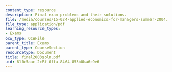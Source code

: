 ```yaml
---
content_type: resource
description: Final exam problems and their solutions.
file: /media/courses/15-024-applied-economics-for-managers-summer-2004/610c5aac2c8f0ffa8464853b0ba6c9e6_final2003soln.pdf
file_type: application/pdf
learning_resource_types:
- Exams
ocw_type: OCWFile
parent_title: Exams
parent_type: CourseSection
resourcetype: Document
title: final2003soln.pdf
uid: 610c5aac-2c8f-0ffa-8464-853b0ba6c9e6
---
```

